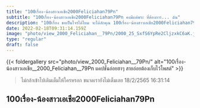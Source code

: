 ```yaml
---
title: "100เรื่อง-น้องสาวเอเชีย2000Feliciahan79Pn"
subtitle: "100เรื่อง-น้องสาวเอเชีย2000Feliciahan79Pn คงมีแต่พระ ที่ต้องการ... ฉัน"
description: "100เรื่อง ขอเป็นโจรได้ไหม จะได้ลักคุณ 100เรื่อง-น้องสาวเอเชีย2000Feliciahan79Pn 18/2/2565 16:31:14"
date: 2022-02-18T09:31:14.159Z
image: "photo/view_2000_Feliciahan__79Pn/2000_25_SxfS6YpRe2CljzxkC6aK.jpg"
type: "regular"
draft: false
---
```


{{< foldergallery src="photo/view_2000_Feliciahan__79Pn/" alt="100เรื่อง-น้องสาวเอเชีย__2000_Feliciahan__79Pn แคปชั่นอ่อยฮาๆ สายอ่อยต้องเก็บไว้โพสต์" >}}


> ไม่กล้าเข้าไปเติมเต็มให้ใครหรอก ขนาดเรายังไม่เต็มเลย 18/2/2565 16:31:14

## 100เรื่อง-น้องสาวเอเชีย2000Feliciahan79Pn
